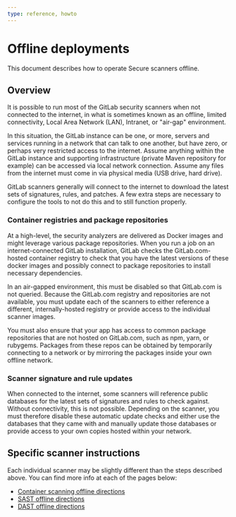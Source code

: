 ```yaml
---
type: reference, howto
---
```


# Offline deployments

This document describes how to operate Secure scanners offline.

## Overview

It is possible to run most of the GitLab security scanners when not
connected to the internet, in what is sometimes known as an offline,
limited connectivity, Local Area Network (LAN), Intranet, or "air-gap"
environment.

In this situation, the GitLab instance can be one, or more, servers and services running in a network that can talk to one another, but have zero, or perhaps very restricted access to the internet. Assume anything within the GitLab instance and supporting infrastructure (private Maven repository for example) can be accessed via local network connection. Assume any files from the internet must come in via physical media (USB drive, hard drive).

GitLab scanners generally will connect to the internet to download the
latest sets of signatures, rules, and patches. A few extra steps are necessary
to configure the tools to not do this and to still function properly.

### Container registries and package repositories

At a high-level, the security analyzers are delivered as Docker images and
might leverage various package repositories. When you run a job on
an internet-connected GitLab installation, GitLab checks the GitLab.com-hosted
container registry to check that you have the latest versions of these docker images
and possibly connect to package repositories to install necessary dependencies.

In an air-gapped environment, this must be disabled so that GitLab.com is not
queried. Because the GitLab.com registry and repositories are not available,
you must update each of the scanners to either reference a different,
internally-hosted registry or provide access to the individual scanner images.

You must also ensure that your app has access to common package repositories
that are not hosted on GitLab.com, such as npm, yarn, or rubygems. Packages
from these repos can be obtained by temporarily connecting to a network or by
mirroring the packages inside your own offline network.

### Scanner signature and rule updates

When connected to the internet, some scanners will reference public databases
for the latest sets of signatures and rules to check against. Without connectivity,
this is not possible. Depending on the scanner, you must therefore disable
these automatic update checks and either use the databases that they came
with and manually update those databases or provide access to your own copies
hosted within your network.

## Specific scanner instructions

Each individual scanner may be slightly different than the steps described
above. You can find more info at each of the pages below:

- [Container scanning offline directions](../container_scanning/index.md#running-container-scanning-in-an-offline-air-gapped-installation)
- [SAST offline directions](../sast/index.md#gitlab-sast-in-an-offline-air-gapped-installation)
- [DAST offline directions](../dast/index.md#running-dast-in-an-offline-air-gapped-installation)
